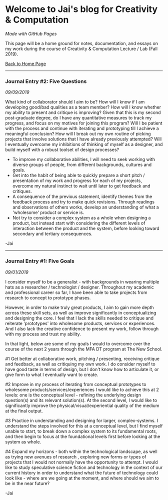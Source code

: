 # Welcome to Jai's blog for Creativity & Computation
_Made with GitHub Pages_

This page will be a home ground for notes, documentation, and essays on my work during the course of Creativity & Computation Lecture / Lab (Fall 2019).

[Back to Home Page](http://dhananjaih.github.io/site/)

***

### Journal Entry #2: Five Questions
_09/09/2019_

What kind of collaborator should I aim to be?
How will I know if I am developing good/bad qualities as a team member? How will I know whether my ability to present and critique is improving?
Given that this is my second post-graduate degree, do I have any quantitative measures to track my progress, and focus on my motives for joining this program?
Will I be patient with the process and continue with iterating and prototyping till I achieve a meaningful conclusion?
How will I break out my own routine of picking projects that involve solutions that I have already previously attempted?
Will I eventually overcome my inhibitions of thinking of myself as a designer, and build myself with a robust toolset of design processes?

- To improve my collaborative abilities, I will need to seek working with diverse groups of people, from different backgrounds, cultures and goals.
- Get into the habit of being able to quickly prepare a short pitch / presentation of my work and progress for each of my projects, overcome my natural instinct to wait until later to get feedback and critiques.
- A consequence of the previous statement, identify themes from the feedback process and try to make quick revisions. Through readings and observations of others works, develop an understanding of what a 'wholesome' product or service is.
- Not try to consider a complex system as a whole when designing a product, but instead start with considering the different levels of interaction between the product and the system, before looking toward secondary and tertiary consequences.

\-Jai

***

### Journal Entry #1: Five Goals
_09/01/2019_

I consider myself to be a generalist - with backgrounds in wearing multiple hats as a researcher / technologist / designer. Throughout my academic and professional career so far, I have been able to take projects from research to concept to prototype phases.

However, in order to make truly great products, I aim to gain more depth across these skill sets, as well as improve significantly in conceptualizing and designing the core. I feel that I lack the skills needed to critique and reiterate 'prototypes' into wholesome products, services or experiences. And I also lack the creative confidence to present my work, follow through with my process and trust my ability.

In that light, below are some of my goals I would to overcome over the course of the next 2 years through the MFA DT program at The New School.

#1 Get better at collaborative work, pitching / presenting, receiving critique and feedback, as well as critiquing my own work.
I do consider myself to have good taste in terms of design, but I don't know how to articulate it, or give form to what I eventually want to create.

#2 Improve in my process of iterating from conceptual prototypes to wholesome products/services/experiences
I would like to achieve this at 2 levels: one is the conceptual level - refining the underlying design question(s) and its relevant solution(s). At the second level, I would like to significantly improve the physical/visual/experiential quality of the medium at the final output.

#3 Practice in understanding and designing for larger, complex-systems. I understand the steps involved for this at a conceptual level, but I find myself unable to start, to break down a complex system to its fundamental roots, and then begin to focus at the foundational levels first before looking at the system as whole.

#4 Expand my horizons - both within the technological landscape, as well as trying new avenues of research , exploring new forms or types of projects that I would not normally have the opportunity to attempt. I would like to study speculative science fiction and technology in the context of our current history in order to understand what the future of technology could look like - where are we going at the moment, and where should we aim to be in the near future?

\-Jai
